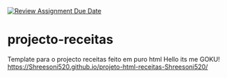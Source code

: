 [![Review Assignment Due Date](https://classroom.github.com/assets/deadline-readme-button-22041afd0340ce965d47ae6ef1cefeee28c7c493a6346c4f15d667ab976d596c.svg)](https://classroom.github.com/a/9gcFi-Vg)
# projecto-receitas
Template para o projecto receitas feito em puro html
Hello its me GOKU!
https://Shreesoni520.github.io/projeto-html-receitas-Shreesoni520/